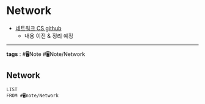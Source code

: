 # Network

- [네트워크 CS github](https://github.com/mintropy/CS/tree/master/Network)
	- 내용 이전 & 정리 예정

---

**tags** : #🖥️Note #🖥️Note/Network  

## Network
```dataview
LIST
FROM #🖥️note/Network  
```
